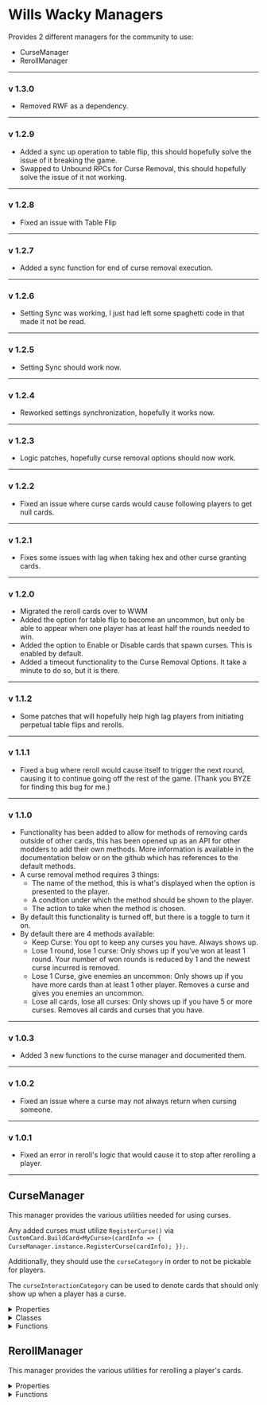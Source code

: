 # Wills Wacky Managers

Provides 2 different managers for the community to use:
- CurseManager
- RerollManager

----
### v 1.3.0
- Removed RWF as a dependency.

----
### v 1.2.9
- Added a sync up operation to table flip, this should hopefully solve the issue of it breaking the game.
- Swapped to Unbound RPCs for Curse Removal, this should hopefully solve the issue of it not working.

----
### v 1.2.8
- Fixed an issue with Table Flip

----
### v 1.2.7
- Added a sync function for end of curse removal execution.

----
### v 1.2.6
- Setting Sync was working, I just had left some spaghetti code in that made it not be read.

----
### v 1.2.5
- Setting Sync should work now.

----
### v 1.2.4
- Reworked settings synchronization, hopefully it works now.

----
### v 1.2.3
- Logic patches, hopefully curse removal options should now work.

----
### v 1.2.2
- Fixed an issue where curse cards would cause following players to get null cards.

----
### v 1.2.1
- Fixes some issues with lag when taking hex and other curse granting cards.

----
### v 1.2.0
- Migrated the reroll cards over to WWM
- Added the option for table flip to become an uncommon, but only be able to appear when one player has at least half the rounds needed to win.
- Added the option to Enable or Disable cards that spawn curses. This is enabled by default.
- Added a timeout functionality to the Curse Removal Options. It take a minute to do so, but it is there.

----
### v 1.1.2
- Some patches that will hopefully help high lag players from initiating perpetual table flips and rerolls.

----
### v 1.1.1
- Fixed a bug where reroll would cause itself to trigger the next round, causing it to continue going off the rest of the game. (Thank you BYZE for finding this bug for me.)

----
### v 1.1.0
- Functionality has been added to allow for methods of removing cards outside of other cards, this has been opened up as an API for other modders to add their own methods. More information is available in the documentation below or on the github which has references to the default methods.
- A curse removal method requires 3 things:
  - The name of the method, this is what's displayed when the option is presented to the player.
  - A condition under which the method should be shown to the player.
  - The action to take when the method is chosen.
- By default this functionality is turned off, but there is a toggle to turn it on.
- By default there are 4 methods available:
  - Keep Curse: You opt to keep any curses you have. Always shows up.
  - Lose 1 round, lose 1 curse: Only shows up if you've won at least 1 round. Your number of won rounds is reduced by 1 and the newest curse incurred is removed.
  - Lose 1 Curse, give enemies an uncommon: Only shows up if you have more cards than at least 1 other player. Removes a curse and gives you enemies an uncommon.
  - Lose all cards, lose all curses: Only shows up if you have 5 or more curses. Removes all cards and curses that you have.

----
### v 1.0.3
- Added 3 new functions to the curse manager and documented them.

----
### v 1.0.2
- Fixed an issue where a curse may not always return when cursing someone.

----
### v 1.0.1
- Fixed an error in reroll's logic that would cause it to stop after rerolling a player.

----
## CurseManager

This manager provides the various utilities needed for using curses.

Any added curses must utilize `RegisterCurse()` via `CustomCard.BuildCard<MyCurse>(cardInfo => { CurseManager.instance.RegisterCurse(cardInfo); });`.

Additionally, they should use the `curseCategory` in order to not be pickable for players.

The `curseInteractionCategory` can be used to denote cards that should only show up when a player has a curse.

<details>
<summary>Properties</summary>

### instance
```cs
CurseManager instance { get;}
```
#### Description
A static reference of the class for accessibility from within static functions.

### curseCategory
```cs
CardCategory curseCategory { get;}
```
#### Description
The card category for every curse. If not utilized, curses may show up for regular picking.

### curseInteractionCategory
```cs
CardCategory curseInteractionCategory { get;}
```
#### Description
The card category for cards that interacted with cursed players. When utilized, cards with it will only show up when a player has a curse.

### curseSpawnerCategory
```cs
CardCategory curseSpawnerCategory { get;}
```
#### Description
The card category for cards that give players curses. Allows for toggling them on and off via settings.
</details>

<details>
<summary>Classes</summary>

### CurseRemovalOption
```cs
struct CurseRemovalOption
```
#### Fields
- readonly string name;
- readonly Func<Player, bool> condition;
- readonly Func<Player, IEnumerator> action;
 
#### Constructors
 
### CurseRemovalOption()
```cs
CurseRemovalOption CurseRemovalOption(string optionName, Func<Player, bool> optionCondition, Func<Player, IEnumerator> optionAction)
```
#### Description
Creates a Curse Removal Option

#### Parameters
- *string* `optionName` The text the player sees for choosing the option. Must be unique.
- *Func<Player, bool>* `optionCondition` A function that takes in a player object as input and outputs a bool. When true the option is available for players.
- *Func<Player, IEnumerator>* `optionAction` An IEnumerator that takes in a player object as input. Run when the option is selected. If it wishes to remove a curse, it must do so.

#### Example Usage
```CSHARP
var keepCurse = new CurseRemovalOption("Keep Curse", (player) => true, IKeepCurse);
RegisterRemovalOption(keepCurse);
var removeRound = new CurseRemovalOption("-1 round, -1 curse", CondRemoveRound, IRemoveRound);
RegisterRemovalOption(removeRound);

private IEnumerator IKeepCurse(Player player)
{
    yield break;
}



private bool CondRemoveRound(Player player)
{
    var result = false;
    // Only shows up if they have a round point to remove.
    if (GameModeManager.CurrentHandler.GetTeamScore(player.teamID).rounds > 0)
    {
        result = true;
    }

    return result;
}

private IEnumerator IRemoveRound(Player player)
{
    var score = GameModeManager.CurrentHandler.GetTeamScore(player.teamID);
    GameModeManager.CurrentHandler.SetTeamScore(player.teamID, new TeamScore(score.points, score.rounds - 1));

    var roundCounter = GameObject.Find("/Game/UI/UI_Game/Canvas/RoundCounter").GetComponent<RoundCounter>();
    roundCounter.InvokeMethod("ReDraw");

    for (var i = player.data.currentCards.Count() - 1; i >= 0; i--)
    {
        if (instance.IsCurse(player.data.currentCards[i]))
        {
            ModdingUtils.Utils.Cards.instance.RemoveCardFromPlayer(player, i);
            break;
        }
    }
    yield break;
}
```
</details>

<details>
<summary>Functions</summary>

### RandomCurse()
```cs
CardInfo RandomCurse(Player player)
```
#### Description
Returns a random curse that is valid for the target player. Respects card rarity.

#### Parameters
- *Player* `player` the player to get the curse for.

#### Example Usage
```CSHARP
var player = PlayerManager.instance.players[0];
var curse = CurseManager.instance.RandomCurse(player);
```

### CursePlayer()
```cs
void CursePlayer(Player player)
```
```cs
void CursePlayer(Player player, Action<CardInfo> callback)
```
#### Description
Adds a random valid curse to the targeted player. Respects card rarity.

#### Parameters
- *Player* `player` the player to curse.
- *Action<CardInfo>* `callback` an optional action to run with the card info of the added curse.

#### Example Usage
```CSHARP
var player = PlayerManager.instance.players[0];
CurseManager.instance.CursePlayer(player, (curse) => { ModdingUtils.Utils.CardBarUtils.instance.ShowImmediate(player, curse); });
```

### RegisterCurse()
```cs
void RegisterCurse(CardInfo cardInfo)
```
#### Description
Registers a card as a curse with the curse manager. The card still needs to apply `curseCategory` on its own.

#### Parameters
- *CardInfo* `cardInfo` the card to register.

#### Example Usage
```CSHARP
CustomCard.BuildCard<MyCurse>(cardInfo => { CurseManager.instance.RegisterCurse(cardInfo); });
```

### GetRaw()
```cs
CardInfo[] GetRaw()
```
#### Description
Registers a card as a curse with the curse manager. The card still needs to apply `curseCategory` on its own.

#### Parameters

#### Example Usage
```CSHARP
var curse = CurseManager.instance.GetRaw();
```

### HasCurse()
```cs
bool HasCurse(Player player)
```
#### Description
Returns true if a player has a curse.

#### Parameters
- *Player* `player` the player to check.

#### Example Usage
```CSHARP
var player = PlayerManager.instance.players[0];
var cursed = CurseManager.instance.HasCurse(player);
```

### IsCurse()
```cs
bool IsCurse(CardInfo cardInfo)
```
#### Description
Returns true if the card is a registered curse.

#### Parameters
- *CardInfo* `cardInfo` the card to check.

#### Example Usage
```CSHARP
var card = PlayerManager.instance.players[0].data.currentCards[0];
var isCurse = CurseManager.instance.IsCurse(card);
```

### RemoveAllCurses()
```cs
void RemoveAllCurses(Player player)
```
```cs
void RemoveAllCurses(Player player, Action<CardInfo> callback)
```
#### Description
Removes all curses on the target player.

#### Parameters
- *Player* `player` the player to remove curses from.
- *Action<CardInfo>* `callback` an optional action to run with the card info of the removed curse.

#### Example Usage
```CSHARP

```

### GetAllCursesOnPlayer()
```cs
bool CardInfo[] GetAllCursesOnPlayer(Player player)
```
#### Description
Returns true if the card is a registered curse.

#### Parameters
- *Player* `player` the player whose curses to get.

#### Example Usage
```CSHARP

```

### RegisterRemovalOption()
```cs
void RegisterRemovalOption(string optionName, Func<Player, bool> optionCondition, Func<Player, IEnumerator> optionAction)
```
```cs
void RegisterRemovalOption(CurseRemovalOption option)
```
#### Description
Initiates any rerolls in the queue.

#### Parameters
- *string* `optionName` The text the player sees for choosing the option. Must be unique.
- *Func<Player, bool>* `optionCondition` A function that takes in a player object as input and outputs a bool. When true the option is available for players.
- *Func<Player, IEnumerator>* `optionAction` An IEnumerator that takes in a player object as input. Run when the option is selected. If it wishes to remove a curse, it must do so.

or 

- *CurseRemovalOption* `option` The curse removal option to implement.

#### Example Usage
```CSHARP
RegisterRemovalOption("Keep Curse", (player) => true, IKeepCurse);
var removeRound = new CurseRemovalOption("-1 round, -1 curse", CondRemoveRound, IRemoveRound);
RegisterRemovalOption(removeRound);

private IEnumerator IKeepCurse(Player player)
{
    yield break;
}

private bool CondRemoveRound(Player player)
{
    var result = false;
    // Only shows up if they have a round point to remove.
    if (GameModeManager.CurrentHandler.GetTeamScore(player.teamID).rounds > 0)
    {
        result = true;
    }

    return result;
}

private IEnumerator IRemoveRound(Player player)
{
    var score = GameModeManager.CurrentHandler.GetTeamScore(player.teamID);
    GameModeManager.CurrentHandler.SetTeamScore(player.teamID, new TeamScore(score.points, score.rounds - 1));

    var roundCounter = GameObject.Find("/Game/UI/UI_Game/Canvas/RoundCounter").GetComponent<RoundCounter>();
    roundCounter.InvokeMethod("ReDraw");

    for (var i = player.data.currentCards.Count() - 1; i >= 0; i--)
    {
        if (instance.IsCurse(player.data.currentCards[i]))
        {
            ModdingUtils.Utils.Cards.instance.RemoveCardFromPlayer(player, i);
            break;
        }
    }
    yield break;
}
```
</details>


## RerollManager

This manager provides the various utilities for rerolling a player's cards.

<details>
<summary>Properties</summary>

### instance
```cs
RerollManager instance { get;}
```
#### Description
A static reference of the class for accessibility from within static functions.

### NoFlip
```cs
CardCategory NoFlip { get;}
```
#### Description
The card category for cards that should not be given out after a table flip.

### flippingPlayer
```cs
Player flippingPlayer
```
#### Description
The player responsible for the tableflip. Used to add the table flip card to the player.

### tableFlipped
```cs
bool tableFlipped
```
#### Description
When set to true, a table flip will be initiated at the next end of a player's pick. Initiate the `FlipTable()` method if you wish to flip before then.

### tableFlipCard
```cs
CardInfo tableFlipCard
```
#### Description
The table flip card itself. It's automatically given out to the flipping player after a table flip.

### rerollPlayers
```cs
List<Player> rerollPlayers
```
#### Description
A list of players to reroll when the next reroll is initiated.

### reroll
```cs
bool reroll
```
#### Description
When set to true, a reroll will be initiated at the next end of a player's pick. Initiate the `Reroll()` method if you wish to reroll before then.

### rerollCard
```cs
CardInfo rerollCard
```
#### Description
The reroll card itself. It's automatically given out to the rerolling player after a table flip.
</details>

<details>
<summary>Functions</summary>

### FlipTable()
```cs
IEnumerator FlipTable(bool addCard = true)
```
#### Description
Initiates a table flip for all players.

#### Parameters
- *bool* `addCard` whether the flipping player (if one exists) shoul be given the Table Flip Card (if it exists).

#### Example Usage
```CSHARP


```

### InitiateRerolls()
```cs
IEnumerator InitiateRerolls(bool addCard = true)
```
#### Description
Initiates any rerolls in the queue.

#### Parameters
- *bool* `addCard` whether a player should be given the Reroll card after they reroll.

#### Example Usage
```CSHARP


```

### Reroll()
```cs
IEnumerator Reroll(Player player, bool addCard = true)
```
#### Description
Initiates any rerolls in the queue.

#### Parameters
- *Player* `player` the player whose cards to reroll
- *bool* `addCard` whether the player should be given the Reroll card afterwards.

#### Example Usage
```CSHARP


```
</details>